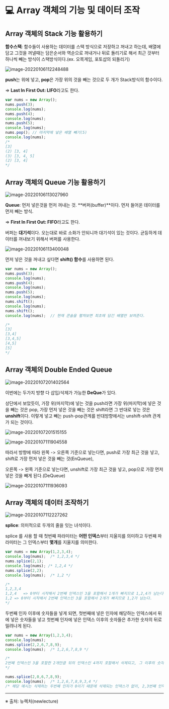 # 💻 Array 객체의 기능 및 데이터 조작



## Array 객체의 Stack 기능 활용하기

**함수스택**: 함수들이 사용하는 데이터를 스택 방식으로 저장하고 꺼내고 하는데, 배열에 담고 그것을 꺼낼때는 담은순서와 역순으로 꺼내거나 뒤로 돌리기로 해서 최근 것부터 하나씩 빼는 방식이 스택방식이다.(ex. 오목게임, 포토샵의 되돌리기)

![image-20220106112248488](C:\Users\SooHaKim\AppData\Roaming\Typora\typora-user-images\image-20220106112248488.png)

**push**는 위에 넣고, **pop**은 가장 위의 것을 빼는 것으로 두 개가 Stack방식의 함수이다.

=> **Last In First Out: LIFO**라고도 한다.

```javascript
var nums = new Array();
nums.push(3);
console.log(nums);
nums.push(4);
console.log(nums);
nums.push(5);
console.log(nums);
nums.pop(); // 마지막에 넣은 배열 빼기(5)
console.log(nums);
/*
[3]
(2) [3, 4]
(3) [3, 4, 5]
(2) [3, 4]
*/
```



## Array 객체의 Queue 기능 활용하기

![image-20220106113027960](C:\Users\SooHaKim\AppData\Roaming\Typora\typora-user-images\image-20220106113027960.png)

**Queue**: 먼저 넣은것을 먼저 꺼내는 것. **버퍼(buffer)**이다. 먼저 들어온 데이터를 먼저 빼는 방식.

=> **First In First Out: FIFO**라고도 한다.

버퍼는 **대기석**이다. 오는대로 바로 소화가 안되니까 대기석이 있는 것이다. 균등하게 데이터를 꺼내보기 위해서 버퍼를 사용한다.

![image-20220106113400048](C:\Users\SooHaKim\AppData\Roaming\Typora\typora-user-images\image-20220106113400048.png)

먼저 넣은 것을 꺼내고 싶다면 **shift() 함수**를 사용하면 된다.

```javascript
var nums = new Array();
nums.push(3);
console.log(nums);
nums.push(4);
console.log(nums);
nums.push(5);
console.log(nums);
nums.shift();
console.log(nums);
nums.shift();
console.log(nums);  // 현재 콘솔을 펼쳐보면 최초에 담긴 배열만 보여준다.

/*
[3]
[3,4]
[3,4,5]
[4,5]
[5]
*/
```



## Array 객체의 Double Ended Queue

![image-20220107201402564](C:\Users\SooHaKim\AppData\Roaming\Typora\typora-user-images\image-20220107201402564.png)

이번에는 두가지 방향 다 삽입/삭제가 가능한 **DeQue**가 있다.

상단에서 보았듯이, 가장 위(마지막)에 넣는 것을 push라면 가장 위(마지막)에 넣은 것을 빼는 것은 pop, 가장 먼저 넣은 것을 빼는 것은 shift라면 그 반대로 넣는 것은 **unshift**이다. 이렇게 넣고 빼는 push-pop관계를 반대방향에서는 unshift-shift 관계가 되는 것이다.

![image-20220107201515155](C:\Users\SooHaKim\AppData\Roaming\Typora\typora-user-images\image-20220107201515155.png)

![image-20220107111904558](C:\Users\SooHaKim\AppData\Roaming\Typora\typora-user-images\image-20220107111904558.png)

따라서 방향에 따라 왼쪽 -> 오른쪽 기준으로 넣는다면, push로 가장 최근 것을 넣고, shift로 가장 먼저 넣은 것을 빼는 것(EnQueue),

오른쪽 -> 왼쪽 기준으로 넣는다면, unshift로 가장 최근 것을 넣고, pop으로 가장 먼저 넣은 것을 빼게 된다.(DeQueue)

![image-20220107111936093](C:\Users\SooHaKim\AppData\Roaming\Typora\typora-user-images\image-20220107111936093.png)



## Array 객체의 데이터 조작하기

![image-20220107112227262](C:\Users\SooHaKim\AppData\Roaming\Typora\typora-user-images\image-20220107112227262.png)

**splice**: 의미적으로 두개의 줄을 잇는 녀석이다.

splice 를 사용 할 때 첫번째 파라미터는 **어떤 인덱스**부터 지울지를 의미하고 두번째 파라미터는 그 인덱스부터 **몇개**를 지울지를 의미한다.

```javascript
var nums = new Array(1,2,3,4);
console.log(nums);	/* 1,2,3,4 */
nums.splice(2,1);
console.log(nums); /* 1,2,4 */
nums.splice(2,2);
console.log(nums);	/* 1,2 */

/*
1,2,3,4
1,2,4	=> 0부터 시작해서 2번째 인덱스인 3을 포함해서 1개가 빠지므로 1,2,4가 남는다.
1,2	=> 0부터 시작해서 2번째 인덱스인 3을 포함해서 2개가 빠지므로 1,2가 남는다.
*/
```

두번째 인자 이후에 숫자들을 넣게 되면, 첫번째에 넣은 인자에 해당하는 인덱스에서 뒤에 넣은 숫자들을 넣고 첫번째 인자에 넣은 인덱스 이후의 숫자들은 추가한 숫자의 뒤로 밀려나게 된다.

```javascript
var nums = new Array(1,2,3,4);
console.log(nums);
nums.splice(2,2,6,7,8,9);
console.log(nums);	/* 1,2,6,7,8,9 */

/*
2번째 인덱스인 3을 포함한 2개만큼 뒤의 인덱스인 4까지 포함해서 삭제되고, 그 이후의 숫자들인 6,7,8,9가 추가가 된다.
*/

nums.splice(2,0,6,7,8,9);
console.log(nums);	/* 1,2,6,7,8,9,3,4 */
/* 해당 예시는 삭제하는 두번째 인자가 0이기 때문에 삭제되는 인덱스가 없이, 2,3번째 인덱스는 추가한 인덱스들 뒤로 밀려나게 된다. */
```





------

※ 출처: 뉴렉처(newlecture)
